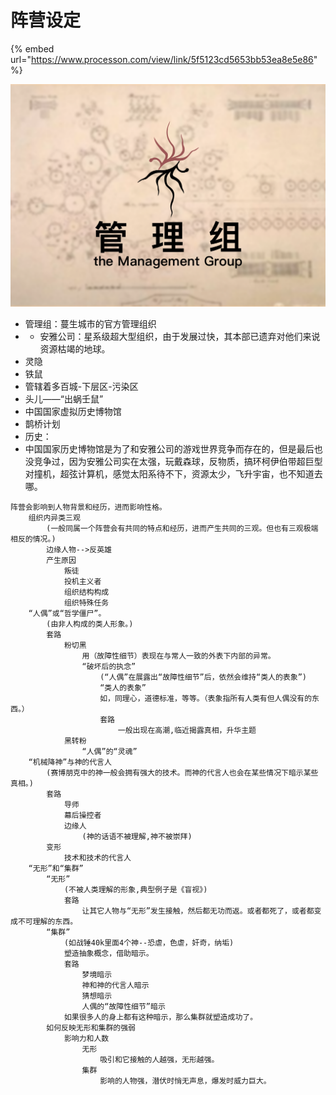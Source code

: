 # 阵营设定

{% embed url="https://www.processon.com/view/link/5f5123cd5653bb53ea8e5e86" %}



![](../../../.gitbook/assets/a-1-1.png)

* 管理组：蔓生城市的官方管理组织
* * 安雅公司：星系级超大型组织，由于发展过快，其本部已遗弃对他们来说资源枯竭的地球。
* 灵隐
* 铁鼠
* 管辖着多百城-下层区-污染区
* 头儿——“出蜗壬鼠”
* 中国国家虚拟历史博物馆
* 鹊桥计划
* 历史：
* 中国国家历史博物馆是为了和安雅公司的游戏世界竞争而存在的，但是最后也没竞争过，因为安雅公司实在太强，玩戴森球，反物质，搞环柯伊伯带超巨型对撞机，超弦计算机，感觉太阳系待不下，资源太少，飞升宇宙，也不知道去哪。



```text
阵营会影响到人物背景和经历，进而影响性格。
    组织内异类三观
        (一般同属一个阵营会有共同的特点和经历，进而产生共同的三观。但也有三观极端相反的情况。)
        边缘人物-->反英雄
        产生原因
            叛徒
            投机主义者
            组织结构构成
            组织特殊任务
    “人偶”或“哲学僵尸”。
        (由非人构成的类人形象。)
        套路
            粉切黑
                用（故障性细节）表现在与常人一致的外表下内部的异常。
                “破坏后的执念”
                    (“人偶”在展露出“故障性细节”后，依然会维持“类人的表象”)
                    “类人的表象”
                    如，同理心，道德标准，等等。（表象指所有人类有但人偶没有的东西。）
                    套路
                        一般出现在高潮,临近揭露真相，升华主题
            黑转粉
                “人偶”的“灵魂”
    “机械降神”与神的代言人
        (赛博朋克中的神一般会拥有强大的技术。而神的代言人也会在某些情况下暗示某些真相。)
        套路
            导师
            幕后操控者
            边缘人
                (神的话语不被理解,神不被崇拜)
        变形
            技术和技术的代言人
    “无形”和“集群”
        “无形”
            (不被人类理解的形象,典型例子是《盲视》)
            套路
                让其它人物与“无形”发生接触，然后都无功而返。或者都死了，或者都变成不可理解的东西。
        “集群”
            (如战锤40k里面4个神--恐虐，色虐，奸奇，纳垢)
            塑造抽象概念，借助暗示。
            套路
                梦境暗示
                神和神的代言人暗示
                猜想暗示
                人偶的“故障性细节”暗示
            如果很多人的身上都有这种暗示，那么集群就塑造成功了。
        如何反映无形和集群的强弱
            影响力和人数
                无形
                    吸引和它接触的人越强，无形越强。
                集群
                    影响的人物强，潜伏时悄无声息，爆发时威力巨大。
```

